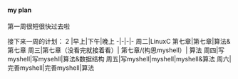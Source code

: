#### my plan
 第一周很短很快过去啦
 
接下来一周的计划：
  2 |早上|下午|晚上
-|-|-|-
周二|LinuxC 第七章|第七章|算法&第七章 
周三|第七章（没看完就接着看）| 第七章/(构思myshell）| 算法
周四|写myshell|写mysehll|算法&数据结构
周五|写myshell|myshell|myshell&算法
周六|完善myshell|完善myshell|算法
